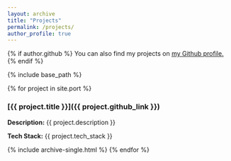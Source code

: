```yaml
---
layout: archive
title: "Projects"
permalink: /projects/
author_profile: true
---
```

{% if author.github %}
  You can also find my projects on <u><a href="{{author.github}}">my Github profile</a>.</u>
{% endif %}

{% include base_path %}

{% for project in site.port %}
  ### [{{ project.title }}]({{ project.github_link }})
  
  **Description:** {{ project.description }}
  
  **Tech Stack:** {{ project.tech_stack }}
  
  {% include archive-single.html %}
{% endfor %}

